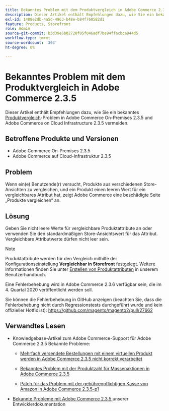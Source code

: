 ```yaml
---
title: Bekanntes Problem mit dem Produktvergleich in Adobe Commerce 2.3.5
description: Dieser Artikel enthält Empfehlungen dazu, wie Sie ein bekanntes [Produktvergleich](https://experienceleague.adobe.com/de/docs/commerce-admin/stores-sales/shopper-tools/product-compare)-Problem in Adobe Commerce On-Premises 2.3.5 und Adobe Commerce on Cloud Infrastructure 2.3.5 vermeiden können.
exl-id: 1488e2db-4a5d-4963-b48e-b84f760582d1
feature: Products, Storefront
role: Admin
source-git-commit: b3d39e6b02728f05f046adf7be94ffacbca944d5
workflow-type: tm+mt
source-wordcount: '303'
ht-degree: 0%

---
```


# Bekanntes Problem mit dem Produktvergleich in Adobe Commerce 2.3.5

Dieser Artikel enthält Empfehlungen dazu, wie Sie ein bekanntes [Produktvergleich](https://experienceleague.adobe.com/de/docs/commerce-admin/stores-sales/shopper-tools/product-compare)-Problem in Adobe Commerce On-Premises 2.3.5 und Adobe Commerce on Cloud Infrastructure 2.3.5 vermeiden.

## Betroffene Produkte und Versionen

* Adobe Commerce On-Premises 2.3.5
* Adobe Commerce auf Cloud-Infrastruktur 2.3.5

## Problem

Wenn ein(e) Benutzende(r) versucht, Produkte aus verschiedenen Store-Ansichten zu vergleichen, und ein Produkt einen leeren Wert für ein vergleichbares Attribut hat, zeigt Adobe Commerce eine beschädigte Seite „Produkte vergleichen“ an.

## Lösung

Geben Sie nicht leere Werte für vergleichbare Produktattribute an oder verwenden Sie den standardmäßigen Store-Ansichtswert für das Attribut. Vergleichbare Attributwerte dürfen nicht leer sein.

>[!NOTE]
>
>Produktattribute werden für den Vergleich mithilfe der Konfigurationseinstellung **Vergleichbar in Storefront** festgelegt. Weitere Informationen finden Sie unter [Erstellen von Produktattributen](https://experienceleague.adobe.com/de/docs/commerce-admin/catalog/product-attributes/create/attribute-product-create#step-4-describe-the-storefront-properties) in unserem Benutzerhandbuch.

Eine Fehlerbehebung wird in Adobe Commerce 2.3.6 verfügbar sein, die im 4. Quartal 2020 veröffentlicht werden soll.

Sie können die Fehlerbehebung in GitHub anzeigen (beachten Sie, dass die Fehlerbehebung nicht durch Regressionstests durchgeführt wurde und kein offizieller Hotfix ist): <https://github.com/magento/magento2/pull/27662>

## Verwandtes Lesen

<ul><li>Knowledgebase-Artikel zum Adobe Commerce-Support für Adobe Commerce 2.3.5 Bekannte Probleme:<ul>
<li>
<p title="Mehrfach versendete Bestellungen mit einem virtuellen Produkt werden in Adobe Commerce 2.3.5 nicht korrekt verarbeitet"><a href="/help/troubleshooting/miscellaneous/magento-2-3-5-known-issue-virtual-product-multi-ship-orders.md">Mehrfach versendete Bestellungen mit einem virtuellen Produkt werden in Adobe Commerce 2.3.5 nicht korrekt verarbeitet</a></p>
</li>
<li><a href="/help/troubleshooting/miscellaneous/bulk-action-product-count-known-issue-in-magento-2-3-5.md">Bekanntes Problem mit der Produktzahl für Massenaktionen in Adobe Commerce 2.3.5</a></li>
<li>
<p title="Patch für das Problem mit der gebührenpflichtigen Kasse von Amazon in Adobe Commerce 2.3.5-p1"><a href="/help/troubleshooting/payments/patch-for-amazon-pay-checkout-issue-in-magento-2-3-5-p1.md">Patch für das Problem mit der gebührenpflichtigen Kasse von Amazon in Adobe Commerce 2.3.5-p1</a></p>
</li>
</ul>
</li><li><a href="https://commerce-docs.github.io/devdocs-archive/2.3/guides/v2.3/release-notes/release-notes-2-3-5-commerce.html#known-issues">Bekannte Probleme mit Adobe Commerce 2.3.5 </a> unserer Entwicklerdokumentation</li></ul>
